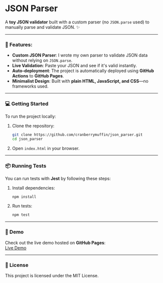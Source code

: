 # **JSON Parser**

A **toy JSON validator** built with a custom parser (no `JSON.parse` used) to manually parse and validate JSON. ✨

---

### **🔧 Features:**

- **Custom JSON Parser**: I wrote my own parser to validate JSON data without relying on `JSON.parse`.
- **Live Validation**: Paste your JSON and see if it's valid instantly.
- **Auto-deployment**: The project is automatically deployed using **GitHub Actions** to **GitHub Pages**.
- **Minimalist Design**: Built with **plain HTML, JavaScript, and CSS**—no frameworks used.

---

### **💻 Getting Started**

To run the project locally:

1. Clone the repository:

   ```bash
   git clone https://github.com/cranberrymuffin/json_parser.git
   cd json_parser
   ```

2. Open `index.html` in your browser.

---

### **📦 Running Tests**

You can run tests with **Jest** by following these steps:

1. Install dependencies:

   ```bash
   npm install
   ```

2. Run tests:
   ```bash
   npm test
   ```

---

### **🚀 Demo**

Check out the live demo hosted on **GitHub Pages**:  
[Live Demo](https://your-username.github.io/your-repository)

---

### **📄 License**

This project is licensed under the MIT License.
